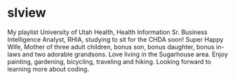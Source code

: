 # slview
My playlist
University of Utah Health, Health Information Sr. Business Intelligence Analyst, RHIA, studying to sit for the CHDA soon! Super Happy Wife, Mother of three adult children, bonus son, bonus daughter, bonus in-laws and two adorable grandsons.  Love living in the Sugarhouse area.  Enjoy painting, gardening, bicycling, traveling and hiking. Looking forward to learning more about coding. 
